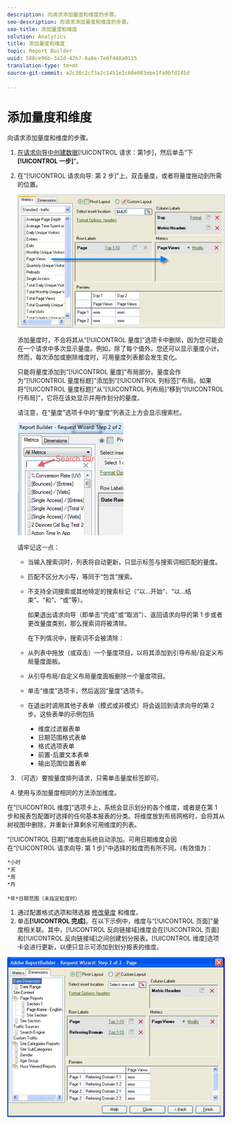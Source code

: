 ```yaml
---
description: 向请求添加量度和维度的步骤。
seo-description: 向请求添加量度和维度的步骤。
seo-title: 添加量度和维度
solution: Analytics
title: 添加量度和维度
topic: Report Builder
uuid: 588ce96b-3a2d-42b7-8a8e-7e6f448a0115
translation-type: tm+mt
source-git-commit: a2c38c2cf3a2c1451e2c60e003ebe1fa9bfd145d

---
```



# 添加量度和维度

向请求添加量度和维度的步骤。

1. [在请求向导中创建数据](../../../../analyze/report-builder/data-requests/data-requests.md#concept_E14C1E6B63C44D02BF8D80021B4B0F89)[!UICONTROL 请求：第1步]，然后单击“下 **[!UICONTROL 一步]**”。
1. 在“[!UICONTROL 请求向导: 第 2 步]”上，双击量度，或者将量度拖动到所需的位置。

   ![步骤信息](assets/adding_metrics.png)

   添加量度时，不会将其从“[!UICONTROL 量度]”选项卡中删除，因为您可能会在一个请求中多次显示量度。例如，除了每个值外，您还可以显示量度小计。然而，每次添加或删除维度时，可用量度列表都会发生变化。

   只能将量度添加到“[!UICONTROL 量度]”布局部分。量度会作为“[!UICONTROL 量度标题]”添加到“[!UICONTROL 列标签]”布局。如果将“[!UICONTROL 量度标题]”从“[!UICONTROL 列布局]”移到“[!UICONTROL 行布局]”，它将在该处显示并用作划分的量度。

   请注意，在“量度”选项卡中的“量度”列表正上方会显示搜索栏。

   ![](assets/search_bar_metric.png)

   请牢记这一点：

   * 当输入搜索词时，列表将自动更新，只显示标签与搜索词相匹配的量度。
   * 匹配不区分大小写，等同于“包含”搜索。
   * 不支持全词搜索或其他特定的搜索标记（“以...开始”、“以...结束”、“和”、“或”等）。

      如果退出请求向导（即单击“完成”或“取消”）、返回请求向导的第 1 步或者更改量度类别，那么搜索词将被清除。

      在下列情况中，搜索词不会被清除：

   * 从列表中拖放（或双击）一个量度项目，以将其添加到引导布局/自定义布局量度面板。
   * 从引导布局/自定义布局量度面板删除一个量度项目。
   * 单击“维度”选项卡，然后返回“量度”选项卡。
   * 在退出时调用其他子表单（模式或非模式）将会返回到请求向导的第 2 步。这些表单的示例包括

      * 维度过滤器表单
      * 日期范围格式表单
      * 格式选项表单
      * 前置-后置文本表单
      * 输出范围位置表单

1. （可选）要按量度排列请求，只需单击量度标签即可。
1. 使用与添加量度相同的方法添加维度。

在“[!UICONTROL 维度]”选项卡上，系统会显示划分的各个维度，或者是在第 1 步和报表包配置时选择的任何基本报表的分类。将维度放到布局网格时，会将其从树视图中删除，并重新计算剩余可用维度的列表。

“[!UICONTROL 日期]”维度由系统自动添加。可用日期维度会因在“[!UICONTROL 请求向导: 第 1 步]”中选择的粒度而有所不同。(有效值为：

    *小时
    *天
    *周
    *月
    
    *年*日期范围（未指定粒度时）

1. 通过配置格式选项和筛选器 [修改量度](../../../../analyze/report-builder/layout/t-format-display-headers.md#task_45C7C4938C2C47FCB02634A1248AA831) 和维度。
1. 单击&#x200B;**[!UICONTROL 完成]**。在以下示例中，维度与“[!UICONTROL 页面]”量度相关联。其中，[!UICONTROL 反向链接域]维度会在[!UICONTROL 页面]和[!UICONTROL 反向链接域]之间创建划分报表。[!UICONTROL 维度]选项卡会进行更新，以便只显示可添加到划分报表的维度。

![](assets/page_pageview_02.png)